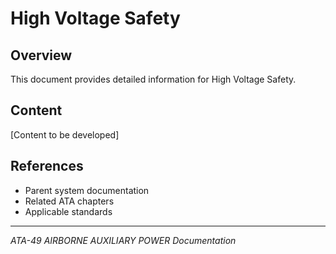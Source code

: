 # High Voltage Safety

## Overview

This document provides detailed information for High Voltage Safety.

## Content

[Content to be developed]

## References

- Parent system documentation
- Related ATA chapters
- Applicable standards

---

*ATA-49 AIRBORNE AUXILIARY POWER Documentation*
